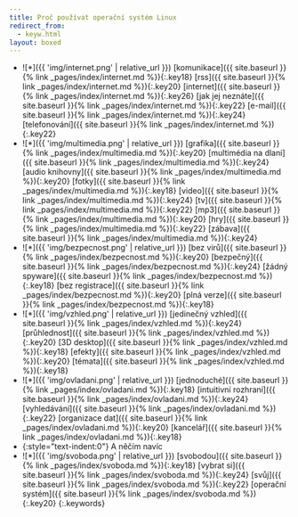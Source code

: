 ```yaml
---
title: Proč používat operační systém Linux
redirect_from:
  - keyw.html
layout: boxed
---
```

- ![*]({{ 'img/internet.png' | relative_url }})
  [komunikace]({{ site.baseurl }}{% link _pages/index/internet.md %}){:.key18}
  [rss]({{ site.baseurl }}{% link _pages/index/internet.md %}){:.key20}
  [internet]({{ site.baseurl }}{% link _pages/index/internet.md %}){:.key26}
  [jak jej neznáte]({{ site.baseurl }}{% link _pages/index/internet.md %}){:.key22}
  [e-mail]({{ site.baseurl }}{% link _pages/index/internet.md %}){:.key24}
  [telefonování]({{ site.baseurl }}{% link _pages/index/internet.md %}){:.key22}
- ![*]({{ 'img/multimedia.png' | relative_url }})
  [grafika]({{ site.baseurl }}{% link _pages/index/multimedia.md %}){:.key20}
  [multimédia na dlani]({{ site.baseurl }}{% link _pages/index/multimedia.md %}){:.key24}
  [audio knihovny]({{ site.baseurl }}{% link _pages/index/multimedia.md %}){:.key20}
  [fotky]({{ site.baseurl }}{% link _pages/index/multimedia.md %}){:.key18}
  [video]({{ site.baseurl }}{% link _pages/index/multimedia.md %}){:.key24}
  [tv]({{ site.baseurl }}{% link _pages/index/multimedia.md %}){:.key22}
  [mp3]({{ site.baseurl }}{% link _pages/index/multimedia.md %}){:.key20}
  [hry]({{ site.baseurl }}{% link _pages/index/multimedia.md %}){:.key22}
  [zábava]({{ site.baseurl }}{% link _pages/index/multimedia.md %}){:.key24}
- ![*]({{ 'img/bezpecnost.png' | relative_url }})
  [bez virů]({{ site.baseurl }}{% link _pages/index/bezpecnost.md %}){:.key20}
  [bezpečný]({{ site.baseurl }}{% link _pages/index/bezpecnost.md %}){:.key24}
  [žádný spyware]({{ site.baseurl }}{% link _pages/index/bezpecnost.md %}){:.key18}
  [bez registrace]({{ site.baseurl }}{% link _pages/index/bezpecnost.md %}){:.key20}
  [plná verze]({{ site.baseurl }}{% link _pages/index/bezpecnost.md %}){:.key18}
- ![*]({{ 'img/vzhled.png' | relative_url }})
  [jedinečný vzhled]({{ site.baseurl }}{% link _pages/index/vzhled.md %}){:.key24}
  [průhlednost]({{ site.baseurl }}{% link _pages/index/vzhled.md %}){:.key20}
  [3D desktop]({{ site.baseurl }}{% link _pages/index/vzhled.md %}){:.key18}
  [efekty]({{ site.baseurl }}{% link _pages/index/vzhled.md %}){:.key20}
  [témata]({{ site.baseurl }}{% link _pages/index/vzhled.md %}){:.key18}
- ![*]({{ 'img/ovladani.png' | relative_url }})
  [jednoduché]({{ site.baseurl }}{% link _pages/index/ovladani.md %}){:.key18}
  [intuitivní rozhraní]({{ site.baseurl }}{% link _pages/index/ovladani.md %}){:.key24}
  [vyhledávání]({{ site.baseurl }}{% link _pages/index/ovladani.md %}){:.key22}
  [organizace dat]({{ site.baseurl }}{% link _pages/index/ovladani.md %}){:.key20}
  [kancelář]({{ site.baseurl }}{% link _pages/index/ovladani.md %}){:.key18}
- {:style="text-indent:0"} A něčím navíc
- ![*]({{ 'img/svoboda.png' | relative_url }})
  [svobodou]({{ site.baseurl }}{% link _pages/index/svoboda.md %}){:.key18}
  [vybrat si]({{ site.baseurl }}{% link _pages/index/svoboda.md %}){:.key24}
  [svůj]({{ site.baseurl }}{% link _pages/index/svoboda.md %}){:.key22}
  [operační systém]({{ site.baseurl }}{% link _pages/index/svoboda.md %}){:.key20}
{:.keywords}
